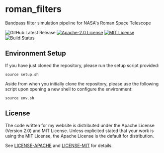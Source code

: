 # roman_filters

Bandpass filter simulation pipeline for NASA's Roman Space Telescope

![GitHub Latest Release][version-badge]
[![Apache-2.0 License][apache-badge]][apache-url]
[![MIT License][mit-badge]][mit-url]
[![Build Status][status-badge]][status-url]


[version-badge]: https://img.shields.io/github/v/release/austinlake04/roman_filters?logo=github

[apache-badge]: https://img.shields.io/badge/license-Apache--2.0-blue.svg
[apache-url]: https://github.com/austinlake04/roman_filters/blob/main/LICENSE-APACHE

[mit-badge]: https://img.shields.io/badge/license-MIT-blue.svg
[mit-url]: https://github.com/austinlake04/roman_filters/blob/main/LICENSE-MIT

[status-badge]: https://github.com/austinlake04/roman_filters/actions/workflows/ci.yaml/badge.svg?branch=main?event=pull_request
[status-url]: https://github.com/austinlake04/roman_filters/actions

## Environment Setup

If you have just cloned the repository, please run the setup script provided:

`source setup.sh`

Aside from when you initially clone the repository, please use the following script upon opening a new shell to configure the environment:

`source env.sh`

## License

The code written for my website is distributed under the Apache License (Version 2.0) and MIT License. Unless explicited stated that your work is using the MIT License, the Apache License is the default for distribution.

See [LICENSE-APACHE](https://github.com/austinlake04/roman_filters/blob/main/LICENSE-APACHE) and [LICENSE-MIT](https://github.com/austinlake04/roman_filters/blob/main/LICENSE-MIT) for details.

